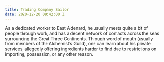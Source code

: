 ```yaml
---
title: Trading Company Sailor
date: 2020-12-20 09:42:00 Z
---
```

As a dedicated worker to East Aldenard, he usually meets quite a bit of people through work, and has a decent network of contacts across the seas surrounding the Great Three Continents. Through word of mouth (usually from members of the Alchemist's Guild), one can learn about his private services; allegedly offering ingredients harder to find due to restrictions on importing, possession, or any other reason.